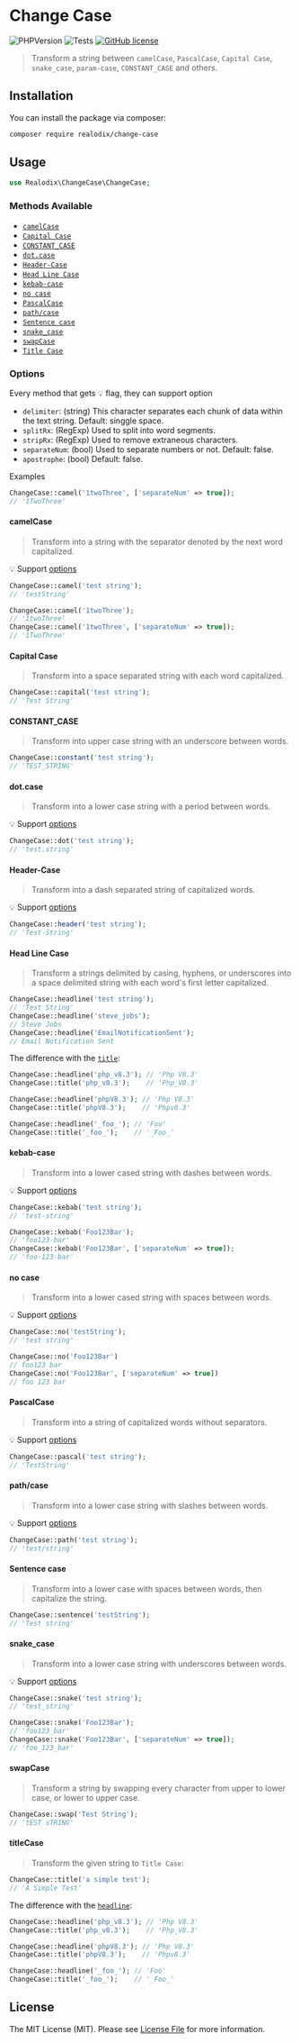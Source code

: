# Change Case

![PHPVersion](https://img.shields.io/badge/PHP-%208-777BB4.svg?style=flat-square)
![Tests](https://github.com/realodix/change-case/actions/workflows/tests.yml/badge.svg)
[![GitHub license](https://img.shields.io/github/license/realodix/change-case)](/LICENSE)

> Transform a string between `camelCase`, `PascalCase`, `Capital Case`, `snake_case`, `param-case`, `CONSTANT_CASE` and others.

## Installation

You can install the package via composer:

```sh
composer require realodix/change-case
```

## Usage

```php
use Realodix\ChangeCase\ChangeCase;
```

### Methods Available

- [`camelCase`](#camelcase)
- [`Capital Case`](#capital-case)
- [`CONSTANT_CASE`](#constant_case)
- [`dot.case`](#dotcase)
- [`Header-Case`](#header-case)
- [`Head Line Case`](#head-line-case)
- [`kebab-case`](#kebab-case)
- [`no case`](#no-case)
- [`PascalCase`](#pascalcase)
- [`path/case`](#pathcase)
- [`Sentence case`](#sentence-case)
- [`snake_case`](#snake_case)
- [`swapCase`](#swapcase)
- [`Title Case`](#titlecase)

### Options

Every method that gets 💡 flag, they can support option

- `delimiter`: (string) This character separates each chunk of data within the text string. Default: singgle space.
- `splitRx`: (RegExp) Used to split into word segments.
- `stripRx`: (RegExp) Used to remove extraneous characters.
- `separateNum`: (bool) Used to separate numbers or not. Default: false.
- `apostrophe`: (bool) Default: false.

Examples
```php
ChangeCase::camel('1twoThree', ['separateNum' => true]);
// '1TwoThree'
```

#### camelCase

> Transform into a string with the separator denoted by the next word capitalized.

💡 Support [options](#options)

```php
ChangeCase::camel('test string');
// 'testString'

ChangeCase::camel('1twoThree');
// '1twoThree'
ChangeCase::camel('1twoThree', ['separateNum' => true]);
// '1TwoThree'
```

#### Capital Case

> Transform into a space separated string with each word capitalized.

```php
ChangeCase::capital('test string');
// 'Test String'
```

#### CONSTANT_CASE

> Transform into upper case string with an underscore between words.

```php
ChangeCase::constant('test string');
// 'TEST_STRING'
```

#### dot.case

> Transform into a lower case string with a period between words.

💡 Support [options](#options)

```php
ChangeCase::dot('test string');
// 'test.string'
```

#### Header-Case

> Transform into a dash separated string of capitalized words.

💡 Support [options](#options)

```php
ChangeCase::header('test string');
// 'Test-String'
```

#### Head Line Case

> Transform a strings delimited by casing, hyphens, or underscores into a space delimited string with each word's first letter capitalized.
```php
ChangeCase::headline('test string');
// 'Test String'
ChangeCase::headline('steve_jobs');
// Steve Jobs
ChangeCase::headline('EmailNotificationSent');
// Email Notification Sent
```

The difference with the [`title`](#titlecase):

```php
ChangeCase::headline('php_v8.3'); // 'Php V8.3'
ChangeCase::title('php_v8.3');    // 'Php_V8.3'

ChangeCase::headline('phpV8.3'); // 'Php V8.3'
ChangeCase::title('phpV8.3');    // 'Phpv8.3'

ChangeCase::headline('_foo_'); // 'Foo'
ChangeCase::title('_foo_');    // '_Foo_'
```

#### kebab-case

> Transform into a lower cased string with dashes between words.

💡 Support [options](#options)

```php
ChangeCase::kebab('test string');
// 'test-string'

ChangeCase::kebab('Foo123Bar');
// 'foo123-bar'
ChangeCase::kebab('Foo123Bar', ['separateNum' => true]);
// 'foo-123-bar'
```

#### no case

> Transform into a lower cased string with spaces between words.

💡 Support [options](#options)

```php
ChangeCase::no('testString');
// 'test string'

ChangeCase::no('Foo123Bar')
// foo123 bar
ChangeCase::no('Foo123Bar', ['separateNum' => true])
// foo 123 bar
```

#### PascalCase

> Transform into a string of capitalized words without separators.

💡 Support [options](#options)

```php
ChangeCase::pascal('test string');
// 'TestString'
```

#### path/case

> Transform into a lower case string with slashes between words.

💡 Support [options](#options)

```php
ChangeCase::path('test string');
// 'test/string'
```

#### Sentence case

> Transform into a lower case with spaces between words, then capitalize the string.

```php
ChangeCase::sentence('testString');
// 'Test string'
```

#### snake_case

> Transform into a lower case string with underscores between words.

💡 Support [options](#options)

```php
ChangeCase::snake('test string');
// 'test_string'

ChangeCase::snake('Foo123Bar');
// 'foo123_bar'
ChangeCase::snake('Foo123Bar', ['separateNum' => true]);
// 'foo_123_bar'
```

#### swapCase

> Transform a string by swapping every character from upper to lower case, or lower to upper case.

```php
ChangeCase::swap('Test String');
// 'tEST sTRING'
```

#### titleCase

> Transform the given string to `Title Case`:

```php
ChangeCase::title('a simple test');
// 'A Simple Test'
```

The difference with the [`headline`](#head-line-case):

```php
ChangeCase::headline('php_v8.3'); // 'Php V8.3'
ChangeCase::title('php_v8.3');    // 'Php_V8.3'

ChangeCase::headline('phpV8.3'); // 'Php V8.3'
ChangeCase::title('phpV8.3');    // 'Phpv8.3'

ChangeCase::headline('_foo_'); // 'Foo'
ChangeCase::title('_foo_');    // '_Foo_'
```

## License
The MIT License (MIT). Please see [License File](/LICENSE) for more information.
